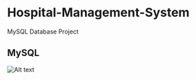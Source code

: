 # Hospital-Management-System
MySQL Database Project

## MySQL 
<img
src="SS for testing queries\ErDiagram.jpg"
  alt="Alt text"
  title="Optional title"
  style="display: inline-block; margin: 0 auto; max-width: 900px max-height: 900px">
